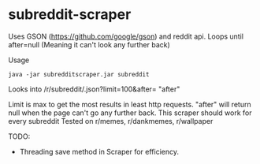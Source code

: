 # subreddit-scraper
Uses GSON (https://github.com/google/gson) and reddit api. Loops until after=null (Meaning it can't look any further back)

Usage

```
java -jar subredditscraper.jar subreddit
```

Looks into /r/subreddit/.json?limit=100&after= "after"

Limit is max to get the most results in least http requests. "after" will return null when the page can't go any further back.
This scraper should work for every subreddit
Tested on r/memes, r/dankmemes, r/wallpaper

TODO:
- Threading save method in Scraper for efficiency.
